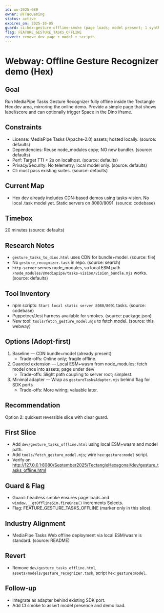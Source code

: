 ```yaml
---
id: ww-2025-089
owner: @TTaoGaming
status: active
expires_on: 2025-10-05
guard: ci:hex-gesture-offline-smoke (page loads; model present; 1 synthetic select)
flag: FEATURE_GESTURE_TASKS_OFFLINE
revert: remove dev page + model + scripts
---
```

# Webway: Offline Gesture Recognizer demo (Hex)

## Goal

Run MediaPipe Tasks Gesture Recognizer fully offline inside the Tectangle Hex dev area, mirroring the online demo. Provide a simple page that shows label/score and can optionally trigger Space in the Dino iframe.

## Constraints

- License: MediaPipe Tasks (Apache-2.0) assets; hosted locally. (source: defaults)
- Dependencies: Reuse node_modules copy; NO new bundler. (source: defaults)
- Perf: Target TTI < 2s on localhost. (source: defaults)
- Privacy/Security: No telemetry; local model only. (source: defaults)
- CI: must pass existing suites. (source: defaults)

## Current Map

- Hex dev already includes CDN-based demos using tasks-vision. No local .task model yet. Static servers on 8080/8091. (source: codebase)

## Timebox

20 minutes (source: defaults)

## Research Notes

- `gesture_tasks_to_dino.html` uses CDN for bundle+model. (source: file)
- No `gesture_recognizer.task` in repo. (source: search)
- `http-server` serves node_modules, so local ESM path `/node_modules/@mediapipe/tasks-vision/vision_bundle.mjs` works. (source: defaults)

## Tool Inventory

- npm scripts: `Start local static server 8080/8091` tasks. (source: codebase)
- Puppeteer/Jest harness available for smokes. (source: package.json)
- New tool: `tools/fetch_gesture_model.mjs` to fetch model. (source: this webway)

## Options (Adopt-first)

1. Baseline — CDN bundle+model (already present)
   - Trade-offs: Online only; fragile offline.
2. Guarded extension — Local ESM+wasm from node_modules; fetch model once into assets; page under dev/
   - Trade-offs: Slight path coupling to server root; simplest.
3. Minimal adapter — Wrap as `gestureTasksAdapter.mjs` behind flag for SDK ports
   - Trade-offs: More wiring; valuable later.

## Recommendation

Option 2: quickest reversible slice with clear guard.

## First Slice

- Add `dev/gesture_tasks_offline.html` using local ESM+wasm and model path.
- Add `tools/fetch_gesture_model.mjs`; wire `hex:gesture:model` script.
- Verify on <http://127.0.0.1:8080/September2025/TectangleHexagonal/dev/gesture_tasks_offline.html>

## Guard & Flag

- Guard: headless smoke ensures page loads and `window.__gtOfflineSim.fireOnce()` increments Selects.
- Flag: FEATURE_GESTURE_TASKS_OFFLINE (marker only in this slice).

## Industry Alignment

- MediaPipe Tasks Web offline deployment via local ESM/wasm is standard. (source: README)

## Revert

- Remove `dev/gesture_tasks_offline.html`, `assets/models/gesture_recognizer.task`, script `hex:gesture:model`.

## Follow-up

- Integrate as adapter behind existing SDK port.
- Add CI smoke to assert model presence and demo load.

